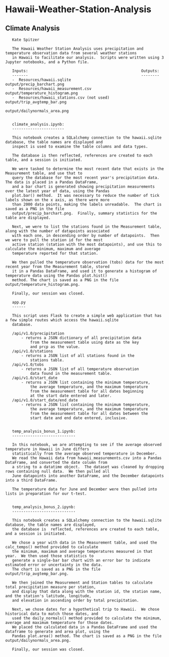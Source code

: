 # Hawaii-Weather-Station-Analysis
 
 ## Climate Analysis
 
       Kate Spitzer
       
       The Hawaii Weather Station Analysis uses precipitation and temperature observation data from several weather stations
       in Hawaii to facilitate our analysis.  Scripts were written using 3 Jupyter notebooks, and a Python file.
       
       Inputs:                                                  Outputs:
       -------                                                  --------
       -  Resources/hawaii.sqlite                               output/precip_barchart.png
       -  Resources/hawaii_measurement.csv                      output/temperature_histogram.png
       -  Resources/hawaii_stations.csv (not used)              output/trip_avgtemp_bar.png
                                                                output/dailynormals_area.png
 
       
       climate_analysis.ipynb:
       -----------------------
       
       This notebook creates a SQLalchemy connection to the hawaii.sqlite database, the table names are displayed and 
       inspect is used to examine the table columns and data types.
       
       The database is then reflected, references are created to each table, and a session is initiated.
       
       We were tasked to determine the most recent date that exists in the Measurement table, and use that to
       query the database for the most recent year's precipitation data.  The data is placed in a Pandas DataFrame,
       and a bar chart is generated showing precipitation measurements over the latest year of data, using the Pandas
       plot.bar() method.  It was necessary to reduce the number of tick labels shown on the x axis, as there were more
       than 2000 data points, making the labels unreadable.  The chart is saved as a PNG in the file
       output/precip_barchart.png.  Finally, summary statistics for the table are displayed.
       
       Next, we were to list the stations found in the Measurement table, along with the number of datapoints associated
       with each one, in descending order by number of datapoints.  Then we were to pull the station id for the most
       active station (station with the most datapoints), and use this to calculate the minimum, maximum and average
       temperature reported for that station.
       
       We then pulled the temperature observation (tobs) data for the most recent year from the Measurement table, stored
       it in a Pandas DataFrame, and used it to generate a histogram of temperature data using the Pandas plot.hist()
       method. The chart is saved as a PNG in the file output/temperature_histogram.png.
       
       Finally, our session was closed.
       
       app.py
       ------
       
       This script uses Flask to create a simple web application that has a few simple routes which access the hawaii.sqlite
       database.

       /api/v1.0/precipitation
           - returns a JSON dictionary of all precipitation data
               from the measurement table using date as the key
               and prcp as the value.
       /api/v1.0/stations
           - returns a JSON list of all stations found in the
               stations table.
       /api/v1.0/tobs
           - returns a JSON list of all temperature observation
               data found in the measurement table.
       /api/v1.0/start_date
           - returns a JSON list containing the minimum temperature,
               the average temperature, and the maximum temperature
               from the measurement table for all dates beginning
               at the start date entered and later.
       /api/v1.0/start_date/end_date
           - returns a JSON list containing the minimum temperature,
               the average temperature, and the maximum temperature
               from the measurement table for all dates between the
               start date and end date entered, inclusive.
              
       
       temp_analysis_bonus_1.ipynb:
       ----------------------------
       
       In this notebook, we are attempting to see if the average observed temperature in Hawaii in June differs
       statistically from the average observed temperature in December.
       We read the Hawaii data from hawaii_measurements.csv into a Pandas DataFrame, and converted the date column from
       a string to a datatime object.  The dataset was cleaned by dropping rows containing null data.  We then pulled all
       June datapoints into another DataFrame, and the December datapoints into a third DataFrame.
       
       The temperature data for June and December were then pulled into lists in preparation for our t-test.
       
       
       temp_analysis_bonus_2.ipynb:
       ----------------------------
       
       This notebook creates a SQLalchemy connection to the hawaii.sqlite database, the table names are displayed,
       the database is  reflected, references are created to each table, and a session is initiated.
       
       We chose a year with data in the Measurement table, and used the calc_temps() method provided to calculate
       the minimum, maximum and average temperatures measured in that year.  We then used those statistics to
       generate a single-bar bar chart with an error bar to indicate estimated error or uncertainty in the data.
       The chart is saved as a PNG in the file output/trip_avgtemp_bar.png.
       
       We then joined the Measurement and Station tables to calculate total precipitation measure per station,
       and display that data along with the station id, the station name, and the station's latitude, longitude,
       and elevation in ascending order by total precipitation.
       
       Next, we chose dates for a hypothetical trip to Hawaii.  We chose historical data to match those dates, and
       used the daily_normals() method provided to calculate the minimum, average and maximum temperature for those dates.
       We placed the calculated data in a Pandas DataFrame and used the dataframe to generate and area plot, using the
       Pandas plot.area() method. The chart is saved as a PNG in the file output/dailynormals_area.png. 
       
       Finally, our session was closed.

       
       
